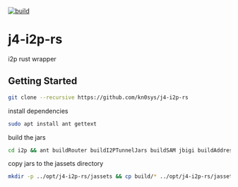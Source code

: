 [![build](https://github.com/kn0sys/j4-i2p-rs/actions/workflows/build.yml/badge.svg)](https://github.com/kn0sys/j4-i2p-rs/actions/workflows/build.yml)

# j4-i2p-rs

i2p rust wrapper


## Getting Started

```bash
git clone --recursive https://github.com/kn0sys/j4-i2p-rs
```

install dependencies

```bash
sudo apt install ant gettext
```
build the jars

```bash
cd i2p && ant buildRouter buildI2PTunnelJars buildSAM jbigi buildAddressbook
```

copy jars to the jassets directory

```bash
mkdir -p ../opt/j4-i2p-rs/jassets && cp build/* ../opt/j4-i2p-rs/jassets/
```

